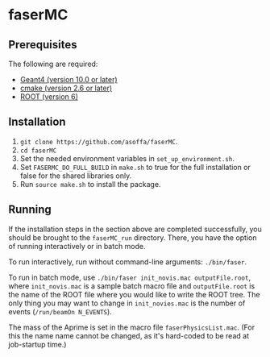 # faserMC


## Prerequisites

The following are required:
 * [Geant4 (version 10.0 or later)](https://geant4.web.cern.ch)
 * [cmake (version 2.6 or later)](https://cmake.org)
 * [ROOT (version 6)](https://root.cern.ch)


## Installation

 1. `git clone https://github.com/asoffa/faserMC`.
 2. `cd faserMC`
 3. Set the needed environment variables in `set_up_environment.sh`.
 4. Set `FASERMC_DO_FULL_BUILD` in `make.sh` to true for the full installation or false for the shared libraries only.
 5. Run `source make.sh` to install the package.


## Running

If the installation steps in the section above are completed successfully, you should be brought to the `faserMC_run` directory.
There, you have the option of running interactively or in batch mode.

To run interactively, run without command-line arguments: `./bin/faser`.

To run in batch mode, use `./bin/faser init_novis.mac outputFile.root`, where
`init_novis.mac` is a sample batch macro file and `outputFile.root` is the name
of the ROOT file where you would like to write the ROOT tree. The only thing you
may want to change in `init_novies.mac` is the number of events (`/run/beamOn N_EVENTS`).

The mass of the Aprime is set in the macro file `faserPhysicsList.mac`.
(For this the name name cannot be changed, as it's hard-coded to be read at job-startup time.)

